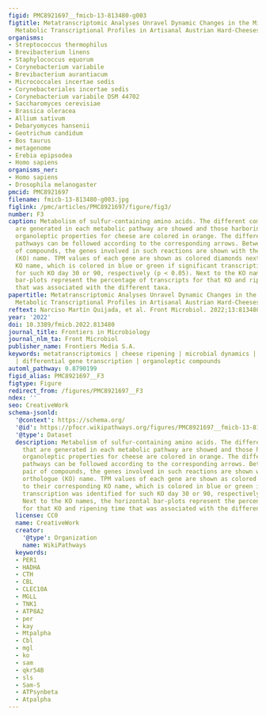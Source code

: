 ```yaml
---
figid: PMC8921697__fmicb-13-813480-g003
figtitle: Metatranscriptomic Analyses Unravel Dynamic Changes in the Microbial and
  Metabolic Transcriptional Profiles in Artisanal Austrian Hard-Cheeses During Ripening
organisms:
- Streptococcus thermophilus
- Brevibacterium linens
- Staphylococcus equorum
- Corynebacterium variabile
- Brevibacterium aurantiacum
- Micrococcales incertae sedis
- Corynebacteriales incertae sedis
- Corynebacterium variabile DSM 44702
- Saccharomyces cerevisiae
- Brassica oleracea
- Allium sativum
- Debaryomyces hansenii
- Geotrichum candidum
- Bos taurus
- metagenome
- Erebia epipsodea
- Homo sapiens
organisms_ner:
- Homo sapiens
- Drosophila melanogaster
pmcid: PMC8921697
filename: fmicb-13-813480-g003.jpg
figlink: /pmc/articles/PMC8921697/figure/fig3/
number: F3
caption: Metabolism of sulfur-containing amino acids. The different compounds that
  are generated in each metabolic pathway are showed and those harboring important
  organoleptic properties for cheese are colored in orange. The different metabolic
  pathways can be followed according to the corresponding arrows. Between every pair
  of compounds, the genes involved in such reactions are shown with their KEGG orthologue
  (KO) name. TPM values of each gene are shown as colored diamonds next to their corresponding
  KO name, which is colored in blue or green if significant transcription was identified
  for such KO day 30 or 90, respectively (p < 0.05). Next to the KO names, the horizontal
  bar-plots represent the percentage of transcripts for that KO and ripening time
  that was associated with the different taxa.
papertitle: Metatranscriptomic Analyses Unravel Dynamic Changes in the Microbial and
  Metabolic Transcriptional Profiles in Artisanal Austrian Hard-Cheeses During Ripening.
reftext: Narciso Martín Quijada, et al. Front Microbiol. 2022;13:813480.
year: '2022'
doi: 10.3389/fmicb.2022.813480
journal_title: Frontiers in Microbiology
journal_nlm_ta: Front Microbiol
publisher_name: Frontiers Media S.A.
keywords: metatranscriptomics | cheese ripening | microbial dynamics | metabolic pathways
  | differential gene transcription | organoleptic compounds
automl_pathway: 0.8790199
figid_alias: PMC8921697__F3
figtype: Figure
redirect_from: /figures/PMC8921697__F3
ndex: ''
seo: CreativeWork
schema-jsonld:
  '@context': https://schema.org/
  '@id': https://pfocr.wikipathways.org/figures/PMC8921697__fmicb-13-813480-g003.html
  '@type': Dataset
  description: Metabolism of sulfur-containing amino acids. The different compounds
    that are generated in each metabolic pathway are showed and those harboring important
    organoleptic properties for cheese are colored in orange. The different metabolic
    pathways can be followed according to the corresponding arrows. Between every
    pair of compounds, the genes involved in such reactions are shown with their KEGG
    orthologue (KO) name. TPM values of each gene are shown as colored diamonds next
    to their corresponding KO name, which is colored in blue or green if significant
    transcription was identified for such KO day 30 or 90, respectively (p < 0.05).
    Next to the KO names, the horizontal bar-plots represent the percentage of transcripts
    for that KO and ripening time that was associated with the different taxa.
  license: CC0
  name: CreativeWork
  creator:
    '@type': Organization
    name: WikiPathways
  keywords:
  - PER1
  - HADHA
  - CTH
  - CBL
  - CLEC10A
  - MGLL
  - TNK1
  - ATP8A2
  - per
  - kay
  - Mtpalpha
  - Cbl
  - mgl
  - ko
  - sam
  - qkr54B
  - sls
  - Sam-S
  - ATPsynbeta
  - Atpalpha
---
```

